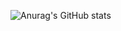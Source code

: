 ![Anurag's GitHub stats](https://github-readme-stats.vercel.app/api?username=Luis-MBL&show_icons=true&theme=tokyonight&include_all_commits=true)
